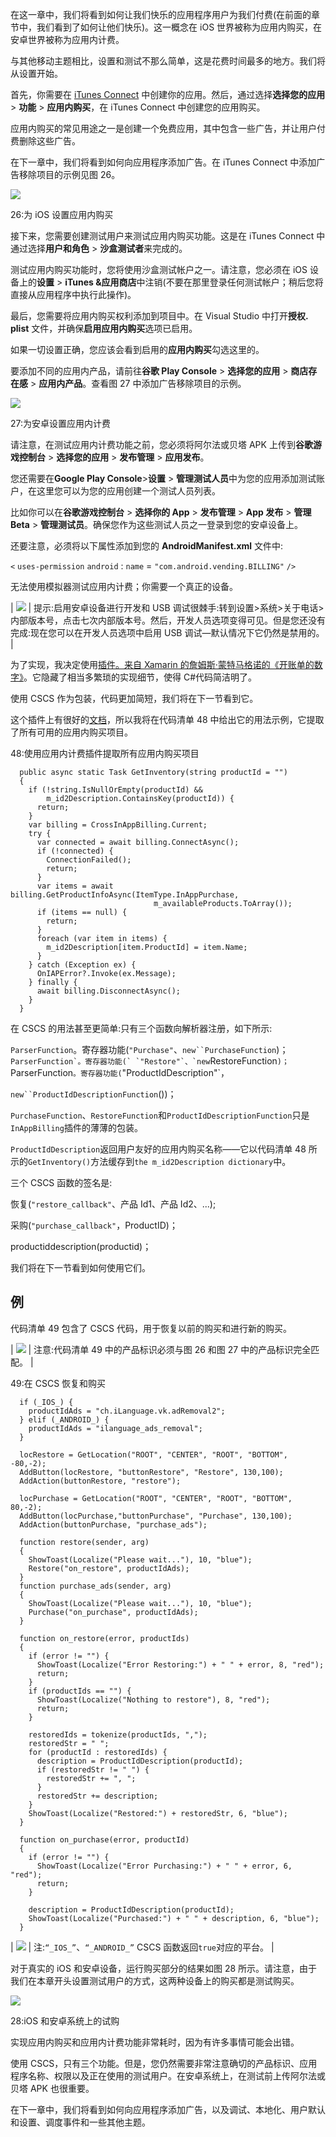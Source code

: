 在这一章中，我们将看到如何让我们快乐的应用程序用户为我们付费(在前面的章节中，我们看到了如何让他们快乐)。这一概念在 iOS 世界被称为应用内购买，在安卓世界被称为应用内计费。

与其他移动主题相比，设置和测试不那么简单，这是花费时间最多的地方。我们将从设置开始。

首先，你需要在 [iTunes Connect](https://itunesconnect.apple.com/) 中创建你的应用。然后，通过选择**选择您的应用** > **功能** > **应用内购买**，在 iTunes Connect 中创建您的应用购买。

应用内购买的常见用途之一是创建一个免费应用，其中包含一些广告，并让用户付费删除这些广告。

在下一章中，我们将看到如何向应用程序添加广告。在 iTunes Connect 中添加广告移除项目的示例见图 26。

![](img/image029.png)

 26:为 iOS 设置应用内购买

接下来，您需要创建测试用户来测试应用内购买功能。这是在 iTunes Connect 中通过选择**用户和角色** > **沙盒测试者**来完成的。

测试应用内购买功能时，您将使用沙盒测试帐户之一。请注意，您必须在 iOS 设备上的**设置** > **iTunes &应用商店**中注销(不要在那里登录任何测试帐户；稍后您将直接从应用程序中执行此操作)。

最后，您需要将应用内购买权利添加到项目中。在 Visual Studio 中打开**授权. plist** 文件，并确保**启用应用内购买**选项已启用。

如果一切设置正确，您应该会看到启用的**应用内购买**勾选这里的。

要添加不同的应用内产品，请前往**谷歌 Play Console** > **选择您的应用** > **商店存在感** > **应用内产品**。查看图 27 中添加广告移除项目的示例。

![](img/image030.png)

 27:为安卓设置应用内计费

请注意，在测试应用内计费功能之前，您必须将阿尔法或贝塔 APK 上传到**谷歌游戏控制台** > **选择您的应用** > **发布管理** > **应用发布**。

您还需要在**Google Play Console**>**设置** > **管理测试人员**中为您的应用添加测试账户，在这里您可以为您的应用创建一个测试人员列表。

比如你可以在**谷歌游戏控制台** > **选择你的 App** > **发布管理** > **App 发布** > **管理 Beta** > **管理测试员**。确保您作为这些测试人员之一登录到您的安卓设备上。

还要注意，必须将以下属性添加到您的 **AndroidManifest.xml** 文件中:

`<` `uses-permission` `android` : `name` = `"com.android.vending.BILLING"` `/>`

无法使用模拟器测试应用内计费；你需要一个真正的设备。

| ![](img/tip.png) | 提示:启用安卓设备进行开发和 USB 调试很棘手:转到设置>系统>关于电话>内部版本号，点击七次内部版本号。然后，开发人员选项变得可见。但是您还没有完成:现在您可以在开发人员选项中启用 USB 调试—默认情况下它仍然是禁用的。 |

为了实现，我决定使用[插件。来自 Xamarin 的詹姆斯·蒙特马格诺的《开账单的数字》](https://www.nuget.org/packages/Plugin.InAppBilling)。它隐藏了相当多繁琐的实现细节，使得 C#代码简洁明了。

使用 CSCS 作为包装，代码更加简短，我们将在下一节看到它。

这个插件上有很好的[文档](https://jamesmontemagno.github.io/InAppBillingPlugin/)，所以我将在代码清单 48 中给出它的用法示例，它提取了所有可用的应用内购买项目。

 48:使用应用内计费插件提取所有应用内购买项目

```
  public async static Task GetInventory(string productId = "")
  {
    if (!string.IsNullOrEmpty(productId) &&
        m_id2Description.ContainsKey(productId)) {
      return;
    }
    var billing = CrossInAppBilling.Current;
    try {
      var connected = await billing.ConnectAsync();
      if (!connected) {
        ConnectionFailed();
        return;
      }
      var items = await billing.GetProductInfoAsync(ItemType.InAppPurchase,
                                m_availableProducts.ToArray());
      if (items == null) {
        return;
      }
      foreach (var item in items) {
        m_id2Description[item.ProductId] = item.Name;
      }
    } catch (Exception ex) {
      OnIAPError?.Invoke(ex.Message);
    } finally {
      await billing.DisconnectAsync();
    }
  }

```

在 CSCS 的用法甚至更简单:只有三个函数向解析器注册，如下所示:

`ParserFunction`。寄存器功能(`"Purchase"`、`new``PurchaseFunction`)； ``ParserFunction`。寄存器功能(` `"Restore"`、`new``RestoreFunction`)；
`ParserFunction`。寄存器功能(`"ProductIdDescription"`，

`new``ProductIdDescriptionFunction`())；

`PurchaseFunction`、`RestoreFunction`和`ProductIdDescriptionFunction`只是`InAppBilling`插件的薄薄的包装。

`ProductIdDescription`返回用户友好的应用内购买名称——它以代码清单 48 所示的`GetInventory()`方法缓存到`the m_id2Description dictionary`中。

三个 CSCS 函数的签名是:

恢复(`"restore_callback"`、产品 Id1、产品 Id2、...);

采购(`"purchase_callback"`，ProductID)；

productiddescription(productid)；

我们将在下一节看到如何使用它们。

##  例

代码清单 49 包含了 CSCS 代码，用于恢复以前的购买和进行新的购买。

| ![](img/note.png) | 注意:代码清单 49 中的产品标识必须与图 26 和图 27 中的产品标识完全匹配。 |

 49:在 CSCS 恢复和购买

```
  if (_IOS_) {
    productIdAds = "ch.iLanguage.vk.adRemoval2";
  } elif (_ANDROID_) {
    productIdAds = "ilanguage_ads_removal";
  }

  locRestore = GetLocation("ROOT", "CENTER", "ROOT", "BOTTOM", -80,-2);
  AddButton(locRestore, "buttonRestore", "Restore", 130,100);
  AddAction(buttonRestore, "restore");

  locPurchase = GetLocation("ROOT", "CENTER", "ROOT", "BOTTOM", 80,-2);
  AddButton(locPurchase,"buttonPurchase", "Purchase", 130,100);
  AddAction(buttonPurchase, "purchase_ads");

  function restore(sender, arg)
  {
    ShowToast(Localize("Please wait..."), 10, "blue");
    Restore("on_restore", productIdAds);
  }
  function purchase_ads(sender, arg)
  {
    ShowToast(Localize("Please wait..."), 10, "blue");
    Purchase("on_purchase", productIdAds);
  }

  function on_restore(error, productIds)
  {
    if (error != "") {
      ShowToast(Localize("Error Restoring:") + " " + error, 8, "red");
      return;
    }
    if (productIds == "") {
      ShowToast(Localize("Nothing to restore"), 8, "red");
      return;
    }

    restoredIds = tokenize(productIds, ",");
    restoredStr = " ";
    for (productId : restoredIds) {
      description = ProductIdDescription(productId);
      if (restoredStr != " ") {
        restoredStr += ", ";
      }
      restoredStr += description;
    }
    ShowToast(Localize("Restored:") + restoredStr, 6, "blue");
  }

  function on_purchase(error, productId)
  {
    if (error != "") {
      ShowToast(Localize("Error Purchasing:") + " " + error, 6, "red");
      return;
    }

    description = ProductIdDescription(productId);
    ShowToast(Localize("Purchased:") + " " + description, 6, "blue");
  } 

```

| ![](img/note.png) | 注:`“_IOS_”`、`“_ANDROID_”` CSCS 函数返回`true`对应的平台。 |

对于真实的 iOS 和安卓设备，运行购买部分的结果如图 28 所示。请注意，由于我们在本章开头设置测试用户的方式，这两种设备上的购买都是测试购买。

![](img/image033.png)

28:iOS 和安卓系统上的试购

实现应用内购买和应用内计费功能非常耗时，因为有许多事情可能会出错。

使用 CSCS，只有三个功能。但是，您仍然需要非常注意确切的产品标识、应用程序名称、权限以及正在使用的测试用户。在安卓系统上，在测试前上传阿尔法或贝塔 APK 也很重要。

在下一章中，我们将看到如何向应用程序添加广告，以及调试、本地化、用户默认和设置、调度事件和一些其他主题。